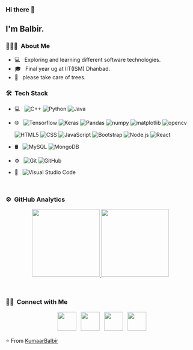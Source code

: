 ### Hi there 👋

<h2> I'm Balbir.</h2>

<h3> 👨🏻‍💻 &nbsp;About Me </h3>

- 💻 &nbsp; Exploring and learning different software technologies.
- 🎓 &nbsp; Final year ug at IIT(ISM) Dhanbad.
- 🌱 &nbsp; please take care of trees.


<h3> 🛠 &nbsp;Tech Stack</h3>

- 💻 &nbsp;
  ![C++](https://img.shields.io/badge/-C++-333333?style=flat&logo=C%2B%2B&logoColor=00599C)
  ![Python](https://img.shields.io/badge/-Python-333333?style=flat&logo=python)
  ![Java](https://img.shields.io/badge/-Java-333333?style=flat&logo=Java&logoColor=007396)
  
- 🌐 &nbsp;
  ![Tensorflow](https://img.shields.io/badge/-Tensorflow-333333?style=flat&logo=Tensorflow)
  ![Keras](https://img.shields.io/badge/-Keras-333333?style=flat&logo=Keras)
  ![Pandas](https://img.shields.io/badge/-Pandas-333333?style=flat&logo=Pandas)
  ![numpy](https://img.shields.io/badge/-numpy-333333?style=flat&logo=numpy)
  ![matplotlib](https://img.shields.io/badge/-matplotlib-333333?style=flat&logo=matplotlib)
  ![opencv](https://img.shields.io/badge/-opencv-333333?style=flat&logo=opencv)
  
  ![HTML5](https://img.shields.io/badge/-HTML5-333333?style=flat&logo=HTML5)
  ![CSS](https://img.shields.io/badge/-CSS-333333?style=flat&logo=CSS3&logoColor=1572B6)
  ![JavaScript](https://img.shields.io/badge/-JavaScript-333333?style=flat&logo=javascript)
  ![Bootstrap](https://img.shields.io/badge/-Bootstrap-333333?style=flat&logo=bootstrap&logoColor=563D7C)
  ![Node.js](https://img.shields.io/badge/-Node.js-333333?style=flat&logo=node.js)
  ![React](https://img.shields.io/badge/-React-333333?style=flat&logo=react)
- 🛢 &nbsp;
  ![MySQL](https://img.shields.io/badge/-MySQL-333333?style=flat&logo=mysql)
  ![MongoDB](https://img.shields.io/badge/-MongoDB-333333?style=flat&logo=mongodb)
- ⚙️ &nbsp;
  ![Git](https://img.shields.io/badge/-Git-333333?style=flat&logo=git)
  ![GitHub](https://img.shields.io/badge/-GitHub-333333?style=flat&logo=github)
  
- 🔧 &nbsp;
  ![Visual Studio Code](https://img.shields.io/badge/-Visual%20Studio%20Code-333333?style=flat&logo=visual-studio-code&logoColor=007ACC)


<br/>

### ⚙️ &nbsp;GitHub Analytics

<p align="center">
<a href="https://github.com/KumaarBalbir">
  <img height="180em" src="https://github-readme-stats-eight-theta.vercel.app/api?username=KumaarBalbir&show_icons=true&theme=algolia&include_all_commits=true&count_private=true"/>
  <img height="180em" src="https://github-readme-stats-eight-theta.vercel.app/api/top-langs/?username=KumaarBalbir&layout=compact&langs_count=8&theme=algolia"/>
</a>
</p>

<br/>

<h3> 🤝🏻 &nbsp;Connect with Me </h3>

<p align="center">
&nbsp; <a href="https://twitter.com/BalbirKumaar" target="_blank" rel="noopener noreferrer"><img src="https://img.icons8.com/plasticine/100/000000/twitter.png" width="50" /></a>  
&nbsp; <a href="https://www.instagram.com/kumaarbalbir/?hl=en" target="_blank" rel="noopener noreferrer"><img src="https://img.icons8.com/plasticine/100/000000/instagram-new.png" width="50" /></a>  
&nbsp; <a href="https://www.linkedin.com/in/balbir-prasad-362aa2121/" target="_blank" rel="noopener noreferrer"><img src="https://img.icons8.com/plasticine/100/000000/linkedin.png" width="50" /></a>
&nbsp; <a href="mailto:prasadbalbir1056@gmail.com" target="_blank" rel="noopener noreferrer"><img src="https://img.icons8.com/plasticine/100/000000/gmail.png"  width="50" /></a>
</p>

⭐️ From [KumaarBalbir](https://github.com/KumaarBalbir)
